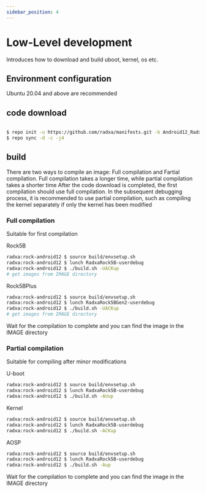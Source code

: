 ```yaml
---
sidebar_position: 4
---
```


# Low-Level development

Introduces how to download and build uboot, kernel, os etc.

## Environment configuration

Ubuntu 20.04 and above are recommended

## code download

```bash

$ repo init -u https://github.com/radxa/manifests.git -b Android12_Radxa_rk14 -m rockchip-s-release.xml
$ repo sync -d -c -j4

```

## build

There are two ways to compile an image: Full compilation and Fartial compilation. Full compilation takes a longer time, while partial compilation takes a shorter time
After the code download is completed, the first compilation should use full compilation. In the subsequent debugging process, it is recommended to use partial compilation, such as compiling the kernel separately if only the kernel has been modified

### Full compilation 
Suitable for first compilation

Rock5B

```bash
radxa:rock-android12 $ source build/envsetup.sh
radxa:rock-android12 $ lunch RadxaRock5B-userdebug
radxa:rock-android12 $ ./build.sh -UACKup
# get images from IMAGE directory
```

Rock5BPlus

```bash
radxa:rock-android12 $ source build/envsetup.sh
radxa:rock-android12 $ lunch RadxaRock5BGen2-userdebug
radxa:rock-android12 $ ./build.sh -UACKup
# get images from IMAGE directory
```

Wait for the compilation to complete and you can find the image in the IMAGE directory

### Partial compilation

Suitable for compiling after minor modifications

U-boot

```bash
radxa:rock-android12 $ source build/envsetup.sh
radxa:rock-android12 $ lunch RadxaRock5B-userdebug
radxa:rock-android12 $ ./build.sh -AUup

```

Kernel

```bash
radxa:rock-android12 $ source build/envsetup.sh
radxa:rock-android12 $ lunch RadxaRock5B-userdebug
radxa:rock-android12 $ ./build.sh -ACKup
```

AOSP

```bash
radxa:rock-android12 $ source build/envsetup.sh
radxa:rock-android12 $ lunch RadxaRock5B-userdebug
radxa:rock-android12 $ ./build.sh -Aup
```

Wait for the compilation to complete and you can find the image in the IMAGE directory

